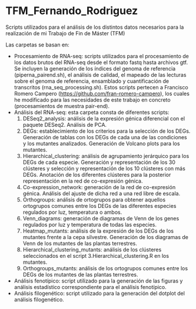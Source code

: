 # TFM_Fernando_Rodriguez

Scripts utilizados para el análisis de los distintos datos necesarios para la realización de mi Trabajo de Fin de Máster (TFM) 

Las carpetas se basan en:
- Procesamiento de RNA-seq: scripts utilizados para el procesamiento de los datos brutos del RNA-seq desde el formato fastq hasta archivos gtf. Se incluyen la generación de los índices del genoma de referencia (piperna_pairend.sh), el análisis de calidad, el mapeado de las lecturas sobre el genoma de referencia, ensamblado y cuantificación de transcritos (rna_seq_processing.sh). Estos scripts pertecen a Francisco Romero Campero (https://github.com/fran-romero-campero), los cuales he modificado para las necesidades de este trabajo en concreto (procesamientos de muestra pair-end).
- Análisis del RNA-seq: esta carpeta consta de diferentes scripts:
  1. DESeq2_analysis: análisis de la expresión génica diferencial con el paquete DESeq2. Análisis de PCA.
  2. DEGs: establecimiento de los criterios para la selección de los DEGs. Generación de tablas con los DEGs de cada una de las condiciones y los mutantes analizados. Generación de Volcano plots para los mutantes.
  3. Hierarchical_clustering: análisis de agrupamiento jerárquico para los DEGs de cada especie. Generación y representación de los 30 clústeres y selección y representación de los 10 clústeres con más DEGs. Anotación de los diferentes clústeres para la posterior representación en la red de co-expresión génica. 
  4. Co-expression_network: generación de la red de co-expresión génica. Análisis del ajuste de dicha red a una red libre de escala.
  5. Orthogroups: análisis de ortogrupos para obtener aquellos ortogrupos comunes entre los DEGs de las diferentes especies regulados por luz, temperatura o ambos. 
  6. Venn_diagrams: generación de diagramas de Venn de los genes regulados por luz y temperatura de todas las especies.
  7. Heatmap_mutants: análisis de la expresión de los DEGs de los mutantes frente a la cepa silvestre. Generación de los diagramas de Venn de los mutantes de las plantas terrestres.
  8. Hierarchical_clustering_mutants: análisis de los clústeres seleccionados en el script 3.Hierarchical_clustering.R en los mutantes.
  9. Orthogroups_mutants: análisis de los ortogrupos comunes entre los DEGs de los mutantes de las plantas terrestres.
- Análisis fenotípico: script utilizado para la generación de las figuras y análisis estadístico correspondiente para el análisis fenotípico.
- Análisis filogenético: script utilizado para la generación del dotplot del análisis filogenético.
